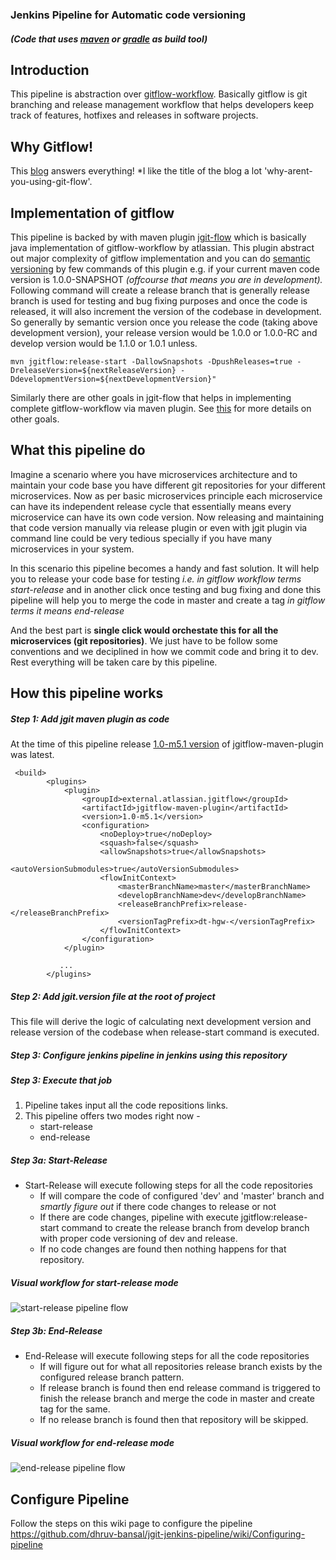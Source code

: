 ### Jenkins Pipeline for Automatic code versioning
##### (Code that uses [maven](https://maven.apache.org/) or [gradle](https://gradle.org/) as build tool)

## Introduction
This pipeline is abstraction over [gitflow-workflow](https://nvie.com/posts/a-successful-git-branching-model). Basically gitflow is  git branching and release management workflow that helps developers keep track of features, hotfixes and releases in software projects.

## Why Gitflow!
This [blog](https://jeffkreeftmeijer.com/git-flow/) answers everything!
*I like the title of the blog a lot 'why-arent-you-using-git-flow'.

## Implementation of gitflow
This pipeline is backed by with maven plugin [jgit-flow](https://bitbucket.org/atlassian/jgit-flow) which is basically java implementation of gitflow-workflow by atlassian. 
This plugin abstract out major complexity of gitflow implementation and you can do [semantic versioning](https://semver.org/) by few commands of this plugin e.g. if your current maven code version is 1.0.0-SNAPSHOT *(offcourse that means you are in development).*
Following command will create a release branch that is generally release branch is used for testing and bug fixing purposes and once the code is released, it will also increment the version of the codebase in development. So generally by semantic version once you release the code (taking above development version), your release version would be 1.0.0 or 1.0.0-RC and develop version would be 1.1.0 or 1.0.1 unless.

`mvn jgitflow:release-start -DallowSnapshots -DpushReleases=true -DreleaseVersion=${nextReleaseVersion} -DdevelopmentVersion=${nextDevelopmentVersion}"`

Similarly there are other goals in jgit-flow that helps in implementing complete gitflow-workflow via maven plugin. See [this](https://bitbucket.org/atlassian/jgit-flow/wiki/goals.wiki#!goals-overview) for more details on other goals.

## What this pipeline do
Imagine a scenario where you have microservices architecture and to maintain your code base you have different git repositories for your different microservices.
Now as per basic microservices principle each microservice can have its independent release cycle that essentially means every microservice can have its own code version. 
Now releasing and maintaining that code version manually via release plugin or even with jgit plugin via command line could be very tedious specially if you have many microservices in your system.

In this scenario this pipeline becomes a handy and fast solution. It will help you to release your code base for testing *i.e. in gitflow workflow terms start-release* and in another click once testing and bug fixing and done this pipeline will help you to merge the code in master and create a tag *in gitflow terms it means end-release*

And the best part is **single click would orchestate this for all the microservices (git repositories)**. We just have to be follow some conventions and we deciplined in how we commit code and bring it to dev.
Rest everything will be taken care by this pipeline.

## How this pipeline works

##### Step 1: Add jgit maven plugin as code 
At the time of this pipeline release [1.0-m5.1 version](https://mvnrepository.com/artifact/external.atlassian.jgitflow/jgitflow-maven-plugin) of jgitflow-maven-plugin was latest.
```
 <build>
        <plugins>
            <plugin>
                <groupId>external.atlassian.jgitflow</groupId>
                <artifactId>jgitflow-maven-plugin</artifactId>
                <version>1.0-m5.1</version>
                <configuration>
                    <noDeploy>true</noDeploy>
                    <squash>false</squash>
                    <allowSnapshots>true</allowSnapshots>
                    <autoVersionSubmodules>true</autoVersionSubmodules>
                    <flowInitContext>
                        <masterBranchName>master</masterBranchName>
                        <developBranchName>dev</developBranchName>
                        <releaseBranchPrefix>release-</releaseBranchPrefix>
                        <versionTagPrefix>dt-hgw-</versionTagPrefix>
                    </flowInitContext>
                </configuration>
            </plugin>

           ...
        </plugins>
```
##### Step 2: Add jgit.version file at the root of project
This file will derive the logic of calculating next development version and release version of the codebase when release-start command is executed.

##### Step 3: Configure jenkins pipeline in jenkins using this repository

##### Step 3: Execute that job


1. Pipeline takes input all the code repositions links.
2. This pipeline offers two modes right now -
    - start-release
    - end-release
    
##### Step 3a: Start-Release
- Start-Release will execute following steps for all the code repositories
    - If will compare the code of configured 'dev' and 'master' branch and *smartly figure out* if there code changes to release or not
    - If there are code changes, pipeline with execute jgitflow:release-start command to create the release branch from develop branch with proper code versioning of dev and release.
    - If no code changes are found then nothing happens for that repository. 

##### Visual workflow for start-release mode
![start-release pipeline flow](http://www.plantuml.com/plantuml/png/VP51Qzj058Jl-ok6z98O6cXxCoM4jXIQKsXxB9YLD99V-lHMxAxizDzNtiYYZd4F0h7pzfiti_Sf-vZ7NfslSuYu-iBT5Nn2mvqR9abg6RnbN3tGVekb8ZwLVxnHwRQvYwGvDrt0sxkZjCOtaonUyH0gN7yQHHli9M_nwAFlcHdJZNFEQvucXp6Z3H6335GnkfcoyDRuaJdWtNeUzgh8MsArgaD3H0uXIGvHc5OhN1_bNkeO4kDEQYQSZTvSyda_-qpyAHOr31ErYjxgBSptXBTcqdgVCkEfT7k9-M6Ddr6wZh6ijaIbDSvf20CUvoFmcVMO9LWfvHX6oaPd8Hm0d7ikiDJxcFKFMh4c5L11DDAsZBIQg9Ztf9s4FGrOFBncI8lFhsvBGXj6QyhC_rUflTQZ-ioNFOpF6RFbiS8TOv9W1_zV5gdqYSiXsXZwVxfes8gnWHYUEictnxbMbBUNz_a-OvSknYJM5GG67JinLovJ4s7XTLyE5ycRpV8y-6Y-vnqamK86LJgfbEL5vroR3VQYYehGq7LygP3MkCEtq0yLhV5LJD8MJw5ozvCyzleN)

##### Step 3b: End-Release
- End-Release will execute following steps for all the code repositories
    - If will figure out for what all repositories release branch exists by the configured release branch pattern.
    - If release branch is found then end release command is triggered to finish the release branch and merge the code in master and create tag for the same. 
    - If no release branch is found then that repository will be skipped.

##### Visual workflow for end-release mode
![end-release pipeline flow](http://www.plantuml.com/plantuml/png/TP11Qzmm58Jl-XN3zf8ijD0UJGcXb49p2ctlGRR6zjlAJqAItUJVrnQxBkqs1yF3Ctmpe_jSR2hpv8tjIaWuVEPoWCrmN4nS9UaaMYquF51_YkOgdkgDDrw6iGo9L6CS5xozkqWDlgeKiHuFeSNDfrcymoyf8nvjiXCBKxurnbXVLcUS2_gG42NIYzASAJklmVV2YFVDsMozHnc9ux4BZaYC8Ki9IPYFHznSv4cw53BJ8Xqphgoth-LyQF0ZoJ0mLSnUY-gCyI54F9v_WS_ivY91wu1BiDIMLu460AupTrWlwZAahwoDCyX2_OVpWaHFcuasMUr6y5booGW96igxcb6VjSUtlurzcDLL_NyrThTaK1qTsfTQuZH8GVJp85kLQR8hf5BeCw41jP-JlcUYTZHuDUBfQT-2Zsedta7oLXlqCaZhkKtV1r9TtRCTPll-41sN1bz49OyuXTRSh_8y-Ty0)

## Configure Pipeline
Follow the steps on this wiki page to configure the pipeline https://github.com/dhruv-bansal/jgit-jenkins-pipeline/wiki/Configuring-pipeline



